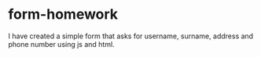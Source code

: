 # form-homework
 I have created a simple form that asks for username, surname, address and phone number using js and html.
